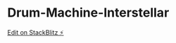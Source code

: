 # Drum-Machine-Interstellar

[Edit on StackBlitz ⚡️](https://stackblitz.com/edit/vitejs-vite-9n74xa)